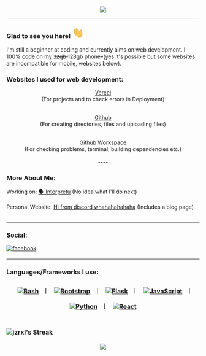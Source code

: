 <div align="center">
<img src="https://media2.giphy.com/media/VHFT6zk63ZPQ9bzX4U/giphy.gif?cid=6c09b952csakvu98o6iphu45g82j1wsvu46jj19pgx4vi61h&ep=v1_internal_gif_by_id&rid=giphy.gif&ct=g" align="center" height="" width="" />
</div>    
  

----

### Glad to see you here! <img src="https://github.com/ABSphreak/ABSphreak/blob/master/gifs/Hi.gif" width="30px"> 
I'm still a beginner at coding and currently aims on web development. I 100% code on my 3̶2̶g̶b̶ 128gb phone💀(yes it's possible but some websites are incompatible for mobile, websites below).

### Websites I used for web development:
<p align="center"><a href="https://vercel.com">Vercel</a><br>
(For projects and to check errors in Deployment)<br>
<br>
<p align="center"><a href="https://github.com">Github</a><br>
(For creating directories, files and uploading files)<br>
<br>
<p align="center"><a href="https://github.dev/github/dev">Github Workspace</a><br>
(For checking problems, terminal, building dependencies etc.)<br>
<br>
----
<h3>More About Me:</h3>
Working on: <a href="https://interpretu.vercel.app">🗣️ Interpretu<a/> (No idea what I'll do next)<br>
<br>
Personal Website: <a href="https://youtu.be/dQw4w9WgXcQ">Hi from discord whahahahahaha</a> (Includes a blog page)<br>
<br>


----
<p align="center"><h3>Social: </h3><a href="https://youtu.be/dQw4w9WgXcQ" target="_blank">
<img src=https://img.shields.io/badge/facebook-%232E87FB.svg?&style=for-the-badge&logo=facebook&logoColor=white alt=facebook style="margin-bottom: 5px;" />
</a>

---- 


<p align="center"><h3>Languages/Frameworks I use:
<br>
<br>
<div align="center">  
<a href="https://www.gnu.org/software/bash/" target="_blank"><img style="margin: 10px" src="https://profilinator.rishav.dev/skills-assets/gnu_bash-icon.svg" alt="Bash" height="25" /></a>︱ 
<a href="https://getbootstrap.com/docs/3.4/javascript/" target="_blank"><img style="margin: 10px" src="https://profilinator.rishav.dev/skills-assets/bootstrap-plain.svg" alt="Bootstrap" height="25" /></a>︱  
<a href="https://flask.palletsprojects.com/" target="_blank"><img style="margin: 10px" src="https://profilinator.rishav.dev/skills-assets/flask.png" alt="Flask" height="25" /></a>︱  
<a href="https://www.javascript.com/" target="_blank"><img style="margin: 10px" src="https://profilinator.rishav.dev/skills-assets/javascript-original.svg" alt="JavaScript" height="25" /></a>︱
<a href="https://www.python.org/" target="_blank"><img style="margin: 10px" src="https://profilinator.rishav.dev/skills-assets/python-original.svg" alt="Python" height="25" /></a>︱ 
<a href="https://reactjs.org/" target="_blank"><img style="margin: 10px" src="https://profilinator.rishav.dev/skills-assets/react-original-wordmark.svg" alt="React" height="25" /></a>  
</div>

<br/>


![jzrxl's Streak](https://github-readme-streak-stats.herokuapp.com/?user=jzrxl&theme=highcontrast&hide_border=false)

<div align="center">
  <img src="https://komarev.com/ghpvc/?username=jzrxl&&style=flat-square" align="center" />
</div>
